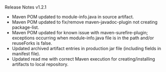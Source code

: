 Release Notes v1.2.1

- Maven POM updated to module-info.java in source artifact.
- Maven POM updated to fix/remove maven-javadoc-plugin not creating package-list.
- Maven POM updated for known issue with maven-surefire-plugin; exceptions occurring when module-info.java file is in the path and/or reuseForks is false.
- Updated archived artifact entries in production jar file (including fields in manifest file).
- Updated read me with correct Maven execution for creating/installing artifacts to local repository.